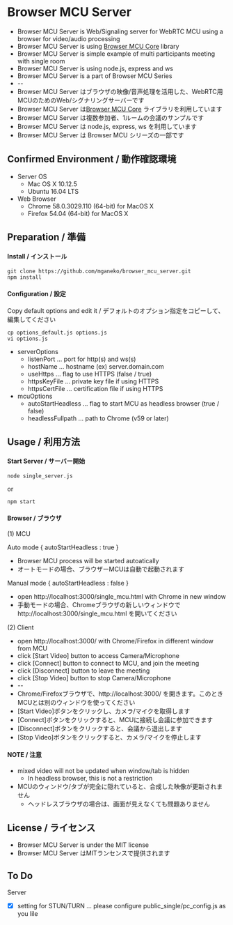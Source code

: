 # Browser MCU Server

* Browser MCU Server is Web/Signaling server for WebRTC MCU using a browser for video/audio processing
* Browser MCU Server is using [Browser MCU Core](https://github.com/mganeko/browser_mcu_core) library 
* Browser MCU Server is simple example of multi participants meeting with single room
* Browser MCU Server is using node.js, express and ws
* Browser MCU Server is a part of Browser MCU Series
* --
* Browser MCU Server はブラウザの映像/音声処理を活用した、WebRTC用MCUのためのWeb/シグナリングサーバーです
* Browser MCU Server は[Browser MCU Core](https://github.com/mganeko/browser_mcu_core) ライブラリを利用しています
* Browser MCU Server は複数参加者、1ルームの会議のサンプルです
* Browser MCU Server は node.js, express, ws を利用しています
* Browser MCU Server は Browser MCU シリーズの一部です

## Confirmed Environment / 動作確認環境

* Server OS
  * Mac OS X 10.12.5
  * Ubuntu 16.04 LTS
* Web Browser
  * Chrome  58.0.3029.110 (64-bit) for MacOS X
  * Firefox 54.04 (64-bit) for MacOS X


## Preparation / 準備

#### Install / インストール

```
git clone https://github.com/mganeko/browser_mcu_server.git
npm install
```

#### Configuration / 設定

Copy default options and edit it / デフォルトのオプション指定をコピーして、編集してください

```
cp options_default.js options.js
vi options.js
```
* serverOptions
  * listenPort ... port for http(s) and ws(s)
  * hostName ... hostname  (ex) server.domain.com
  * useHttps ... flag to use HTTPS (false / true)
  * httpsKeyFile ... private key file if using HTTPS
  * httpsCertFile ... certification file if using HTTPS
* mcuOptions
  * autoStartHeadless ... flag to start MCU as headless browser (true / false)
  * headlessFullpath ... path to Chrome (v59 or later)


## Usage / 利用方法

#### Start Server / サーバー開始

```
node single_server.js
```

or 

```
npm start
```

#### Browser / ブラウザ

(1) MCU

Auto mode { autoStartHeadless : true }
* Browser MCU process will be started autoatically
* オートモードの場合、ブラウザーMCUは自動で起動されます

Manual mode { autoStartHeadless : false }
* open http://localhost:3000/single_mcu.html with Chrome in new window
* 手動モードの場合、Chromeブラウザの新しいウィンドウで http://localhost:3000/single_mcu.html を開いてください

(2) Client

* open http://localhost:3000/ with Chrome/Firefox in different window from MCU
* click [Start Video] button to access Camera/Microphone
* click [Connect] button to connect to MCU, and join the meeting
* click [Disconnect] button to leave the meeting
* click [Stop Video] button to stop Camera/Microphone
* --
* Chrome/Firefoxブラウザで、http://localhost:3000/ を開きます。このとき MCUとは別のウィンドウを使ってください
* [Start Video]ボタンをクリックし、カメラ/マイクを取得します
* [Connect]ボタンをクリックすると、MCUに接続し会議に参加できます
* [Disconnect]ボタンをクリックすると、会議から退出します
* [Stop Video]ボタンをクリックすると、カメラ/マイクを停止します


#### NOTE / 注意

* mixed video will not be updated when window/tab is hidden
  * In headless browser, this is not a restriction
* MCUのウィンドウ/タブが完全に隠れていると、合成した映像が更新されません
  * ヘッドレスブラウザの場合は、画面が見えなくても問題ありません

## License / ライセンス

* Browser MCU Server is under the MIT license
* Browser MCU Server はMITランセンスで提供されます

## To Do

Server

- [x] setting for STUN/TURN ... please configure public_single/pc_config.js as you lile

